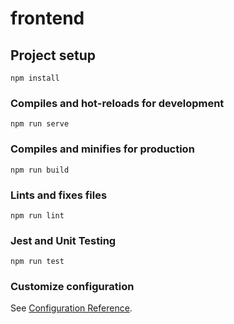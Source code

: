 # frontend

## Project setup
```
npm install
```

### Compiles and hot-reloads for development
```
npm run serve
```

### Compiles and minifies for production
```
npm run build
```

### Lints and fixes files
```
npm run lint
```

### Jest and Unit Testing
```
npm run test
```

### Customize configuration
See [Configuration Reference](https://cli.vuejs.org/config/).
